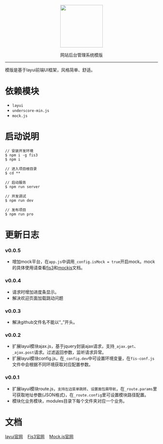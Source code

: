 <p align=center>
  <img src="http://thumbnail0.baidupcs.com/thumbnail/b0d21442b3e040c22f5dcc2e52a5395f?fid=1762385667-250528-1029638240726503&time=1495522800&rt=pr&sign=FDTAER-DCb740ccc5511e5e8fedcff06b081203-rYmG%2bGZpEi4x8mBiEF2EYsirk98%3d&expires=8h&chkbd=0&chkv=0&dp-logid=3308104998544923111&dp-callid=0&size=c1920_u1080&quality=90" alt="" width="140">
</p>
<p align=center>
  网站后台管理系统模版
</p>

---

模版是基于layui前端UI框架，风格简单、舒适。

依赖模块
===
- `layui`
- `underscore-min.js`
- `mock.js`

启动说明
===
```
// 安装开发环境
$ npm i -g fis3
$ npm i

// 进入项目根目录
$ cd **

// 启动服务
$ npm run server

// 开发调试
$ npm run dev

// 发布项目
$ npm run pro
```

更新日志
===
### v0.0.5
* 增加mock平台，在`app.js`中调用`_config.isMock = true`开启mock。mock的具体使用请查看[fis3](http://fis.baidu.com/fis3/docs/node-mock.html)和[mockjs](http://mockjs.com/examples.html)文档。

### v0.0.4
* 请求时增加进度条显示。
* 解决欢迎页面加载跳动问题

### v0.0.3
* 解决github文件名不能以“_”开头。

### v0.0.2
* 扩展layui模块ajax.js，基于jquery封装ajax请求，支持`_ajax.get`、`_ajax.post`请求。过滤返回参数，监听请求异常。
* 扩展layui模块config.js，在`_config.dev`中可设置环境变量，在`fis-conf.js`文件中会根据不同环境获取对应配置参数。

### v0.0.1
* 扩展layui模块route.js，`支持左边菜单跳转`、`设置面包屑导航`，在`_route.params`里可获取地址参数(JSON格式)，在`_route.config`里可设置模块路径配置。
* 模块化业务模块，modules目录下每个文件夹对应一个业务。

文档
===
[layui官网](http://www.layui.com/)&nbsp;&nbsp;&nbsp;&nbsp;[Fis3官网](http://fis.baidu.com/fis3/index.html)&nbsp;&nbsp;&nbsp;&nbsp;[Mock.js官网](http://mockjs.com/)&nbsp;&nbsp;&nbsp;&nbsp;
